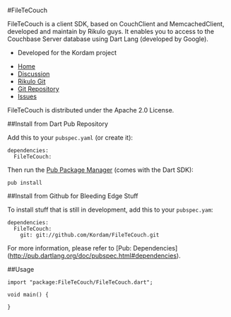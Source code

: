 #FileTeCouch

FileTeCouch is a client SDK, based on CouchClient and MemcachedClient, developed and maintain by Rikulo guys.
It enables you to access to the Couchbase Server database using Dart Lang (developed by Google).

- Developed for the Kordam project

* [Home](http://kordam.fr)
* [Discussion](http://stackoverflow.com/questions/tagged/kordam)
* [Rikulo Git](https://github.com/rikulo)
* [Git Repository](https://github.com/Kordam/FileTeCouch.git)
* [Issues](https://github.com/Kordam/FileTeCouch/issues)
  
FileTeCouch is distributed under the Apache 2.0 License.


##Install from Dart Pub Repository

Add this to your `pubspec.yaml` (or create it):

    dependencies:
      FileTeCouch:

Then run the [Pub Package Manager](http://pub.dartlang.org/doc) (comes with 
the Dart SDK):

    pub install

##Install from Github for Bleeding Edge Stuff

To install stuff that is still in development, add this to your `pubspec.yam`:

    dependencies:
      FileTeCouch:
        git: git://github.com/Kordam/FileTeCouch.git

For more information, please refer to [Pub: Dependencies]
(http://pub.dartlang.org/doc/pubspec.html#dependencies).

##Usage


    import "package:FileTeCouch/FileTeCouch.dart";
    
    void main() {
      
    }